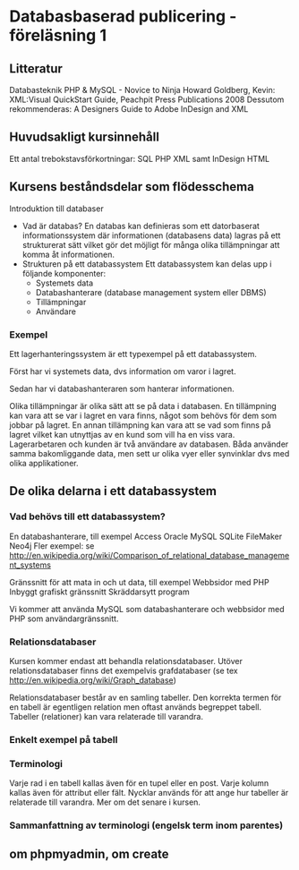 # Databasbaserad publicering - föreläsning 1
## Litteratur
Databasteknik
PHP & MySQL - Novice to Ninja
Howard Goldberg, Kevin: XML:Visual QuickStart Guide, Peachpit Press Publications 2008
Dessutom rekommenderas: A Designers Guide to Adobe InDesign and XML
## Huvudsakligt kursinnehåll	
Ett antal trebokstavsförkortningar:
SQL
PHP
XML
samt
InDesign
HTML
## Kursens beståndsdelar som flödesschema
Introduktion till databaser

- Vad är databas?
	En databas kan definieras som ett datorbaserat informationssystem där informationen (databasens data) lagras på ett strukturerat sätt vilket gör det möjligt för många olika tillämpningar att komma åt informationen.
 
- Strukturen på ett databassystem
	Ett databassystem kan delas upp i följande komponenter:
 
	- Systemets data
	- Databashanterare (database management system eller DBMS)
	- Tillämpningar
	- Användare

### Exempel

Ett lagerhanteringssystem är ett typexempel på ett databassystem. 

Först har vi systemets data, dvs information om varor i lagret. 

Sedan har vi databashanteraren som hanterar informationen. 

Olika tillämpningar är olika sätt att se på data i databasen. En tillämpning kan vara att se var i lagret en vara finns, något som behövs för dem som jobbar på lagret. En annan tillämpning kan vara att se vad som finns på lagret vilket kan utnyttjas av en kund som vill ha en viss vara. 
 
	Lagerarbetaren och kunden är två användare av databasen. Båda använder samma bakomliggande data, men sett ur olika vyer eller synvinklar dvs med olika applikationer.
## De olika delarna i ett databassystem
### Vad behövs till ett databassystem?
En databashanterare, till exempel
Access
Oracle
MySQL
SQLite
FileMaker
Neo4j
Fler exempel: se  http://en.wikipedia.org/wiki/Comparison_of_relational_database_management_systems

Gränssnitt för att mata in och ut data, till exempel
Webbsidor med PHP
Inbyggt grafiskt gränssnitt
Skräddarsytt program

Vi kommer att använda MySQL som databashanterare och webbsidor 
med PHP som användargränssnitt.
### Relationsdatabaser
Kursen kommer endast att behandla relationsdatabaser. Utöver relationsdatabaser finns det exempelvis grafdatabaser (se tex http://en.wikipedia.org/wiki/Graph_database)

Relationsdatabaser består av en samling tabeller. Den korrekta termen för en tabell är egentligen relation men oftast används begreppet tabell. Tabeller (relationer) kan vara relaterade till varandra.
### Enkelt exempel på tabell

### Terminologi
Varje rad i en tabell kallas även för en tupel eller en post. 
Varje kolumn kallas även för attribut eller fält. 
Nycklar används för att ange hur tabeller är relaterade till varandra. Mer om det senare i kursen.
### Sammanfattning av terminologi (engelsk term inom parentes)

## om phpmyadmin, om create
